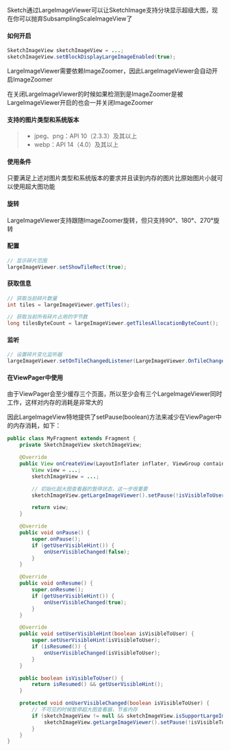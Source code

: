 Sketch通过LargeImageViewer可以让SketchImage支持分块显示超级大图，现在你可以抛弃SubsamplingScaleImageView了

#### 如何开启

```java
SketchImageView sketchImageView = ...;
sketchImageView.setBlockDisplayLargeImageEnabled(true);
```

LargeImageViewer需要依赖ImageZoomer，因此LargeImageViewer会自动开启ImageZoomer

在关闭LargeImageViewer的时候如果检测到是ImageZoomer是被LargeImageViewer开启的也会一并关闭ImageZoomer

#### 支持的图片类型和系统版本
>* jpeg、png：API 10（2.3.3）及其以上
>* webp：API 14（4.0）及其以上

#### 使用条件

只要满足上述对图片类型和系统版本的要求并且读到内存的图片比原始图片小就可以使用超大图功能

#### 旋转

LargeImageViewer支持跟随ImageZoomer旋转，但只支持90°、180°、270°旋转

#### 配置

```java
// 显示碎片范围
largeImageViewer.setShowTileRect(true);
```

#### 获取信息

```java
// 获取当前碎片数量
int tiles = largeImageViewer.getTiles();

// 获取当前所有碎片占用的字节数
long tilesByteCount = largeImageViewer.getTilesAllocationByteCount();
```

#### 监听

```java
// 设置碎片变化监听器
largeImageViewer.setOnTileChangedListener(LargeImageViewer.OnTileChangedListener)
```

#### 在ViewPager中使用
由于ViewPager会至少缓存三个页面，所以至少会有三个LargeImageViewer同时工作，这样对内存的消耗是非常大的

因此LargeImageView特地提供了setPause(boolean)方法来减少在ViewPager中的内存消耗，如下：

```java
public class MyFragment extends Fragment {
    private SketchImageView sketchImageView;

    @Override
    public View onCreateView(LayoutInflater inflater, ViewGroup container, Bundle savedInstanceState) {
        View view = ...;
        sketchImageView = ...;

        // 初始化超大图查看器的暂停状态，这一步很重要
        sketchImageView.getLargeImageViewer().setPause(!isVisibleToUser());

        return view;
    }

    @Override
    public void onPause() {
        super.onPause();
        if (getUserVisibleHint()) {
            onUserVisibleChanged(false);
        }
    }

    @Override
    public void onResume() {
        super.onResume();
        if (getUserVisibleHint()) {
            onUserVisibleChanged(true);
        }
    }

    @Override
    public void setUserVisibleHint(boolean isVisibleToUser) {
        super.setUserVisibleHint(isVisibleToUser);
        if (isResumed()) {
            onUserVisibleChanged(isVisibleToUser);
        }
    }

    public boolean isVisibleToUser() {
        return isResumed() && getUserVisibleHint();
    }

    protected void onUserVisibleChanged(boolean isVisibleToUser) {
        // 不可见的时候暂停超大图查看器，节省内存
        if (sketchImageView != null && sketchImageView.isSupportLargeImage()) {
            sketchImageView.getLargeImageViewer().setPause(!isVisibleToUser);
        }
    }
}
```
